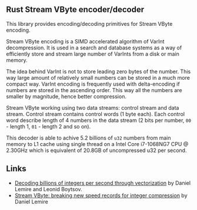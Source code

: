 ## Rust Stream VByte encoder/decoder

This library provides encoding/decoding primitives for Stream VByte encoding.

Stream VByte encoding is a SIMD accelerated algorithm of VarInt decompression. It is used in a search and database
systems as a way of efficiently store and stream large number of VarInts from a disk or main memory.

The idea behind VarInt is not to store leading zero bytes of the number. This way large amount of relatively
small numbers can be stored in a much more compact way. VarInt encoding is frequently used with
delta-encoding if numbers are stored in the ascending order. This way all the numbers are smaller by
magnitude, hence better compression.

Stream VByte working using two data streams: control stream and data stream. Control stream contains control words (1
byte each). Each control word describe length of 4 numbers in the data stream (2 bits per number, `00` - length 1,
`01` - length 2 and so on).

This decoder is able to achive 5.2 billions of `u32` numbers from main memory to L1 cache using single thread on a Intel Core i7-1068NG7 CPU @ 2.30GHz which is equivalent of 20.8GB of uncompressed u32 per second.

## Links

- [Decoding billions of integers per second through vectorization][pub] by Daniel Lemire and Leonid Boytsov.
- [Stream VByte: breaking new speed records for integer compression][blog-post] by Daniel Lemire

[pub]: https://arxiv.org/abs/1209.2137
[blog-post]: https://lemire.me/blog/2017/09/27/stream-vbyte-breaking-new-speed-records-for-integer-compression/
